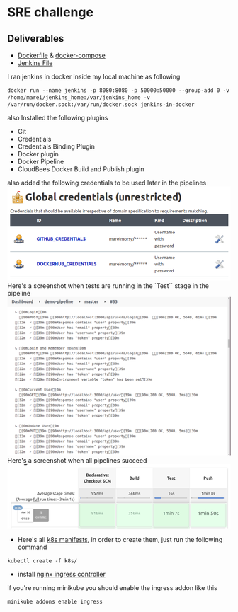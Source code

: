 # SRE challenge

## Deliverables

* [Dockerfile](Dockerfile) & [docker-compose](docker-compose.yaml)
* [Jenkins File](Jenkinsfile)

I ran jenkins in docker inside my local machine as following
```
docker run --name jenkins -p 8080:8080 -p 50000:50000 --group-add 0 -v /home/marei/jenkins_home:/var/jenkins_home -v /var/run/docker.sock:/var/run/docker.sock jenkins-in-docker
```
also Installed the following plugins
* Git
* Credentials
* Credentials Binding Plugin
* Docker plugin
* Docker Pipeline
* CloudBees Docker Build and Publish plugin

also added the following credentials to be used later in the pipelines
![Jenkins Credentials](images/credentials.png)
Here's a screenshot when tests are running in the `Test`` stage in the pipeline
![Pipeline tests](images/pipeline-tests.png)
Here's a screenshot when all pipelines succeed
![Pipeline tests](images/all-pipelines.png)

* Here's all [k8s manifests](k8s/), in order to create them, just run the following command
```
kubectl create -f k8s/
```
* install [nginx ingress controller](https://docs.nginx.com/nginx-ingress-controller/installation/installation-with-manifests/)

if you're running minikube you should enable the ingress addon like this
```
minikube addons enable ingress
```